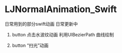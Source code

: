 # LJNormalAnimation_Swift
日常用到的部分swift动画 日常更新中

1. button 点击水波纹动画
    利用UIBezierPath 曲线绘制
    
2. button  “扫光”动画
    
    


